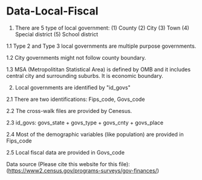 # Data-Local-Fiscal

1. There are 5 type of local government: (1) County (2) City (3) Town (4) Special district (5) School district

1.1 Type 2 and Type 3 local governments are multiple purpose governments. 

1.2 City governments might not follow county boundary. 

1.3 MSA (Metropolititan Statistical Area) is defined by OMB and it includes central city and surrounding suburbs. It is economic boundary. 

2. Local governments are identified by "id_govs"

2.1 There are two identifications: Fips_code, Govs_code

2.2 The cross-walk files are provided by Cenesus.

2.3 id_govs: govs_state + govs_type + govs_cnty + govs_place

2.4 Most of the demographic variables (like population) are provided in Fips_code

2.5 Local fiscal data are provided in Govs_code


Data source (Please cite this website for this file): (https://www2.census.gov/programs-surveys/gov-finances/)
